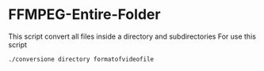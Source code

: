 # FFMPEG-Entire-Folder
This script convert all files inside a directory and subdirectories
For use this script

`./conversione directory formatofvideofile`
